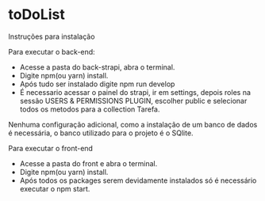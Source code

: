 # toDoList
Instruções para instalação

Para executar o back-end:
- Acesse a pasta do back-strapi, abra o terminal.
- Digite npm(ou yarn) install.
- Após tudo ser instalado digite npm run develop
- É necessario acessar o painel do strapi, ir em settings, depois roles na sessão USERS & PERMISSIONS PLUGIN, escolher public e selecionar todos os metodos para  a collection Tarefa.

 Nenhuma configuração adicional, como a instalação de um banco de dados é necessária, o banco utilizado para o projeto é o SQlite.

Para executar o front-end
- Acesse a pasta do front e abra o terminal.
- Digite npm(ou yarn) install.
- Após todos os packages serem devidamente instalados só é necessário executar o npm start.
